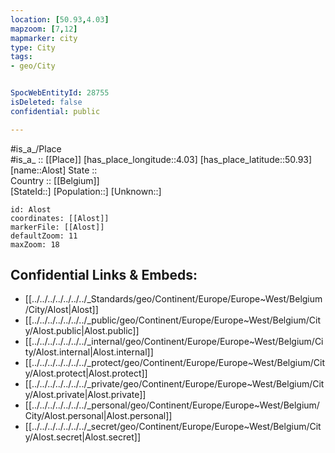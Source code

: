 ```yaml
---
location: [50.93,4.03] 
mapzoom: [7,12] 
mapmarker: city 
type: City
tags:
- geo/City


SpocWebEntityId: 28755
isDeleted: false
confidential: public

---
```

#is_a_/Place  
#is_a_ :: [[Place]] 
[has_place_longitude::4.03] 
[has_place_latitude::50.93] 
[name::Alost] 
State ::  
Country :: [[Belgium]]  
[StateId::] 
[Population::] 
[Unknown::] 


```leaflet
id: Alost
coordinates: [[Alost]] 
markerFile: [[Alost]] 
defaultZoom: 11 
maxZoom: 18
```


## Confidential Links & Embeds: 
- [[../../../../../../../_Standards/geo/Continent/Europe/Europe~West/Belgium/City/Alost|Alost]] 
- [[../../../../../../../_public/geo/Continent/Europe/Europe~West/Belgium/City/Alost.public|Alost.public]] 
- [[../../../../../../../_internal/geo/Continent/Europe/Europe~West/Belgium/City/Alost.internal|Alost.internal]] 
- [[../../../../../../../_protect/geo/Continent/Europe/Europe~West/Belgium/City/Alost.protect|Alost.protect]] 
- [[../../../../../../../_private/geo/Continent/Europe/Europe~West/Belgium/City/Alost.private|Alost.private]] 
- [[../../../../../../../_personal/geo/Continent/Europe/Europe~West/Belgium/City/Alost.personal|Alost.personal]] 
- [[../../../../../../../_secret/geo/Continent/Europe/Europe~West/Belgium/City/Alost.secret|Alost.secret]] 
